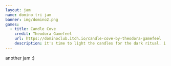 ```yaml
---
layout: jam
name: domino tri jam
banner: img/domino2.png
games:
  - title: Candle Cove
    credit: Theodora Gamefeel
    url: https://dominoclub.itch.io/candle-cove-by-theodora-gamefeel
    description: it's time to light the candles for the dark ritual. i hope nothing bad happens.
---
```


another jam :)
